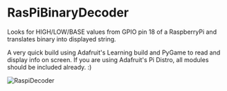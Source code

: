 RasPiBinaryDecoder
==================

Looks for HIGH/LOW/BASE values from GPIO pin 18 of a RaspberryPi and translates binary into displayed string.

A very quick build using Adafruit's Learning build and PyGame to read and display info on screen. If you are using Adafruit's Pi Distro, all modules should be included already. :) 

![RaspiDecoder](http://gipper.github.com/RasPiBinaryDecoder/images/RaspiDecoder.png)
